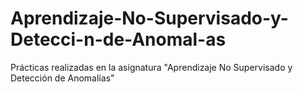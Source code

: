 # Aprendizaje-No-Supervisado-y-Detecci-n-de-Anomal-as
Prácticas realizadas en la asignatura "Aprendizaje No Supervisado y Detección de Anomalías"
